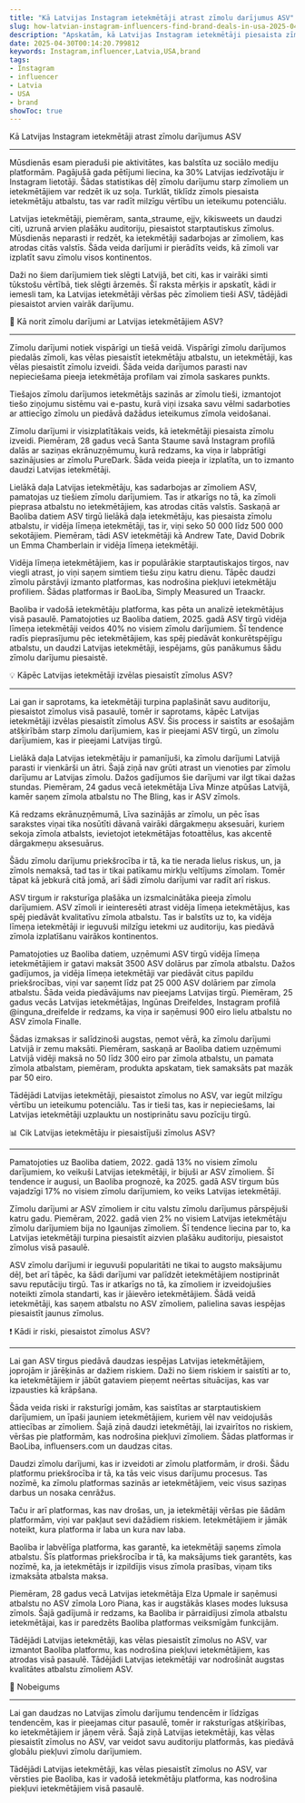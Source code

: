 ```yaml
---
title: "Kā Latvijas Instagram ietekmētāji atrast zīmolu darījumus ASV"
slug: how-latvian-instagram-influencers-find-brand-deals-in-usa-2025-04-30
description: "Apskatām, kā Latvijas Instagram ietekmētāji piesaista zīmolu sadarbi."
date: 2025-04-30T00:14:20.799812
keywords: Instagram,influencer,Latvia,USA,brand
tags:
- Instagram
- influencer
- Latvia
- USA
- brand
showToc: true
---
```


Kā Latvijas Instagram ietekmētāji atrast zīmolu darījumus ASV

---

Mūsdienās esam pieraduši pie aktivitātes, kas balstīta uz sociālo mediju platformām. Pagājušā gada pētījumi liecina, ka 30% Latvijas iedzīvotāju ir Instagram lietotāji. Šādas statistikas dēļ zīmolu darījumu starp zīmoliem un ietekmētājiem var redzēt ik uz soļa. Turklāt, tiklīdz zīmols piesaista ietekmētāju atbalstu, tas var radīt milzīgu vērtību un ieteikumu potenciālu.

Latvijas ietekmētāji, piemēram, santa_straume, ejjv, kikisweets un daudzi citi, uzrunā arvien plašāku auditoriju, piesaistot starptautiskus zīmolus. Mūsdienās neparasti ir redzēt, ka ietekmētāji sadarbojas ar zīmoliem, kas atrodas citās valstīs. Šāda veida darījumi ir pierādīts veids, kā zīmoli var izplatīt savu zīmolu visos kontinentos.

Daži no šiem darījumiem tiek slēgti Latvijā, bet citi, kas ir vairāki simti tūkstošu vērtībā, tiek slēgti ārzemēs. Šī raksta mērķis ir apskatīt, kādi ir iemesli tam, ka Latvijas ietekmētāji vēršas pēc zīmoliem tieši ASV, tādējādi piesaistot arvien vairāk darījumu.

📢 Kā norit zīmolu darījumi ar Latvijas ietekmētājiem ASV?

---

Zīmolu darījumi notiek vispārīgi un tiešā veidā. Vispārīgi zīmolu darījumos piedalās zīmoli, kas vēlas piesaistīt ietekmētāju atbalstu, un ietekmētāji, kas vēlas piesaistīt zīmolu izveidi. Šāda veida darījumos parasti nav nepieciešama pieeja ietekmētāja profilam vai zīmola saskares punkts.

Tiešajos zīmolu darījumos ietekmētājs sazinās ar zīmolu tieši, izmantojot tiešo ziņojumu sistēmu vai e-pastu, kurā viņi izsaka savu vēlmi sadarboties ar attiecīgo zīmolu un piedāvā dažādus ieteikumus zīmola veidošanai.

Zīmolu darījumi ir visizplatītākais veids, kā ietekmētāji piesaista zīmolu izveidi. Piemēram, 28 gadus vecā Santa Staume savā Instagram profilā dalās ar saziņas ekrānuzņēmumu, kurā redzams, ka viņa ir labprātīgi sazinājusies ar zīmolu PureDark. Šāda veida pieeja ir izplatīta, un to izmanto daudzi Latvijas ietekmētāji.

Lielākā daļa Latvijas ietekmētāju, kas sadarbojas ar zīmoliem ASV, pamatojas uz tiešiem zīmolu darījumiem. Tas ir atkarīgs no tā, ka zīmoli pieprasa atbalstu no ietekmētājiem, kas atrodas citās valstīs. Saskaņā ar Baoliba datiem ASV tirgū lielākā daļa ietekmētāju, kas piesaista zīmolu atbalstu, ir vidēja līmeņa ietekmētāji, tas ir, viņi seko 50 000 līdz 500 000 sekotājiem.  Piemēram, tādi ASV ietekmētāji kā Andrew Tate, David Dobrik un Emma Chamberlain ir vidēja līmeņa ietekmētāji.

Vidēja līmeņa ietekmētājiem, kas ir populārākie starptautiskajos tirgos, nav viegli atrast, jo viņi saņem simtiem tiešu ziņu katru dienu. Tāpēc daudzi zīmolu pārstāvji izmanto platformas, kas nodrošina piekļuvi ietekmētāju profiliem. Šādas platformas ir BaoLiba, Simply Measured un Traackr.

Baoliba ir vadošā ietekmētāju platforma, kas pēta un analizē ietekmētājus visā pasaulē. Pamatojoties uz Baoliba datiem, 2025. gadā ASV tirgū vidēja līmeņa ietekmētāji veidos 40% no visiem zīmolu darījumiem. Šī tendence radīs pieprasījumu pēc ietekmētājiem, kas spēj piedāvāt konkurētspējīgu atbalstu, un daudzi Latvijas ietekmētāji, iespējams, gūs panākumus šādu zīmolu darījumu piesaistē.

💡 Kāpēc Latvijas ietekmētāji izvēlas piesaistīt zīmolus ASV?

---

Lai gan ir saprotams, ka ietekmētāji turpina paplašināt savu auditoriju, piesaistot zīmolus visā pasaulē, tomēr ir saprotams, kāpēc Latvijas ietekmētāji izvēlas piesaistīt zīmolus ASV. Šis process ir saistīts ar esošajām atšķirībām starp zīmolu darījumiem, kas ir pieejami ASV tirgū, un zīmolu darījumiem, kas ir pieejami Latvijas tirgū.

Lielākā daļa Latvijas ietekmētāju ir pamanījuši, ka zīmolu darījumi Latvijā parasti ir vienkārši un ātri. Šajā ziņā nav grūti atrast un vienoties par zīmolu darījumu ar Latvijas zīmolu. Dažos gadījumos šie darījumi var ilgt tikai dažas stundas. Piemēram, 24 gadus vecā ietekmētāja Līva Minze atpūšas Latvijā, kamēr saņem zīmola atbalstu no The Bling, kas ir ASV zīmols. 

Kā redzams ekrānuzņēmumā, Līva sazinājās ar zīmolu, un pēc īsas sarakstes viņai tika nosūtīti dāvanā vairāki dārgakmeņu aksesuāri, kuriem sekoja zīmola atbalsts, ievietojot ietekmētājas fotoattēlus, kas akcentē dārgakmeņu aksesuārus.

Šādu zīmolu darījumu priekšrocība ir tā, ka tie nerada lielus riskus, un, ja zīmols nemaksā, tad tas ir tikai patīkamu mirkļu veltījums zīmolam. Tomēr tāpat kā jebkurā citā jomā, arī šādi zīmolu darījumi var radīt arī riskus.

ASV tirgum ir raksturīga plašāka un izsmalcinātāka pieeja zīmolu darījumiem. ASV zīmoli ir ieinteresēti atrast vidēja līmeņa ietekmētājus, kas spēj piedāvāt kvalitatīvu zīmola atbalstu. Tas ir balstīts uz to, ka vidēja līmeņa ietekmētāji ir ieguvuši milzīgu ietekmi uz auditoriju, kas piedāvā zīmola izplatīšanu vairākos kontinentos.

Pamatojoties uz Baoliba datiem, uzņēmumi ASV tirgū vidēja līmeņa ietekmētājiem ir gatavi maksāt 3500 ASV dolārus par zīmola atbalstu. Dažos gadījumos, ja vidēja līmeņa ietekmētāji var piedāvāt citus papildu priekšrocības, viņi var saņemt līdz pat 25 000 ASV dolāriem par zīmola atbalstu. Šāda veida piedāvājums nav pieejams Latvijas tirgū. Piemēram, 25 gadus vecās Latvijas ietekmētājas, Ingūnas Dreifeldes, Instagram profilā @inguna_dreifelde ir redzams, ka viņa ir saņēmusi 900 eiro lielu atbalstu no ASV zīmola Finalle. 

Šādas izmaksas ir salīdzinoši augstas, ņemot vērā, ka zīmolu darījumi Latvijā ir zemu maksāti. Piemēram, saskaņā ar Baoliba datiem uzņēmumi Latvijā vidēji maksā no 50 līdz 300 eiro par zīmola atbalstu, un pamata zīmola atbalstam, piemēram, produkta apskatam, tiek samaksāts pat mazāk par 50 eiro.

Tādējādi Latvijas ietekmētāji, piesaistot zīmolus no ASV, var iegūt milzīgu vērtību un ieteikumu potenciālu. Tas ir tieši tas, kas ir nepieciešams, lai Latvijas ietekmētāji uzplauktu un nostiprinātu savu pozīciju tirgū. 

📊 Cik Latvijas ietekmētāju ir piesaistījuši zīmolus ASV?

---

Pamatojoties uz Baoliba datiem, 2022. gadā 13% no visiem zīmolu darījumiem, ko veikuši Latvijas ietekmētāji, ir bijuši ar ASV zīmoliem. Šī tendence ir augusi, un Baoliba prognozē, ka 2025. gadā ASV tirgum būs vajadzīgi 17% no visiem zīmolu darījumiem, ko veiks Latvijas ietekmētāji. 

Zīmolu darījumi ar ASV zīmoliem ir citu valstu zīmolu darījumus pārspējuši katru gadu. Piemēram, 2022. gadā vien 2% no visiem Latvijas ietekmētāju zīmolu darījumiem bija no Igaunijas zīmoliem. Šī tendence liecina par to, ka Latvijas ietekmētāji turpina piesaistīt aizvien plašāku auditoriju, piesaistot zīmolus visā pasaulē.

ASV zīmolu darījumi ir ieguvuši popularitāti ne tikai to augsto maksājumu dēļ, bet arī tāpēc, ka šādi darījumi var palīdzēt ietekmētājiem nostiprināt savu reputāciju tirgū. Tas ir atkarīgs no tā, ka zīmoliem ir izveidojušies noteikti zīmola standarti, kas ir jāievēro ietekmētājiem. Šādā veidā ietekmētāji, kas saņem atbalstu no ASV zīmoliem, palielina savas iespējas piesaistīt jaunus zīmolus.

❗ Kādi ir riski, piesaistot zīmolus ASV?

---

Lai gan ASV tirgus piedāvā daudzas iespējas Latvijas ietekmētājiem, joprojām ir jārēķinās ar dažiem riskiem. Daži no šiem riskiem ir saistīti ar to, ka ietekmētājiem ir jābūt gataviem pieņemt neērtas situācijas, kas var izpausties kā krāpšana.

Šāda veida riski ir raksturīgi jomām, kas saistītas ar starptautiskiem darījumiem, un īpaši jauniem ietekmētājiem, kuriem vēl nav veidojušās attiecības ar zīmoliem. Šajā ziņā daudzi ietekmētāji, lai izvairītos no riskiem, vēršas pie platformām, kas nodrošina piekļuvi zīmoliem. Šādas platformas ir BaoLiba, influensers.com un daudzas citas.

Daudzi zīmolu darījumi, kas ir izveidoti ar zīmolu platformām, ir droši. Šādu platformu priekšrocība ir tā, ka tās veic visus darījumu procesus. Tas nozīmē, ka zīmolu platformas sazinās ar ietekmētājiem, veic visus saziņas darbus un nosaka cenrāžus.

Taču ir arī platformas, kas nav drošas, un, ja ietekmētāji vēršas pie šādām platformām, viņi var pakļaut sevi dažādiem riskiem. Ietekmētājiem ir jāmāk noteikt, kura platforma ir laba un kura nav laba. 

Baoliba ir labvēlīga platforma, kas garantē, ka ietekmētāji saņems zīmola atbalstu. Šīs platformas priekšrocība ir tā, ka maksājums tiek garantēts, kas nozīmē, ka, ja ietekmētājs ir izpildījis visus zīmola prasības, viņam tiks izmaksāta atbalsta maksa. 

Piemēram, 28 gadus vecā Latvijas ietekmētāja Elza Upmale ir saņēmusi atbalstu no ASV zīmola Loro Piana, kas ir augstākās klases modes luksusa zīmols. Šajā gadījumā ir redzams, ka Baoliba ir pārraidījusi zīmola atbalstu ietekmētājai, kas ir paredzēts Baoliba platformas veiksmīgām funkcijām.

Tādējādi Latvijas ietekmētāji, kas vēlas piesaistīt zīmolus no ASV, var izmantot Baoliba platformu, kas nodrošina piekļuvi ietekmētājiem, kas atrodas visā pasaulē. Tādējādi Latvijas ietekmētāji var nodrošināt augstas kvalitātes atbalstu zīmoliem ASV. 

📢 Nobeigums

---

Lai gan daudzas no Latvijas zīmolu darījumu tendencēm ir līdzīgas tendencēm, kas ir pieejamas citur pasaulē, tomēr ir raksturīgas atšķirības, ko ietekmētājiem ir jāņem vērā. Šajā ziņā Latvijas ietekmētāji, kas vēlas piesaistīt zīmolus no ASV, var veidot savu auditoriju platformās, kas piedāvā globālu piekļuvi zīmolu darījumiem.

Tādējādi Latvijas ietekmētāji, kas vēlas piesaistīt zīmolus no ASV, var vērsties pie Baoliba, kas ir vadošā ietekmētāju platforma, kas nodrošina piekļuvi ietekmētājiem visā pasaulē.